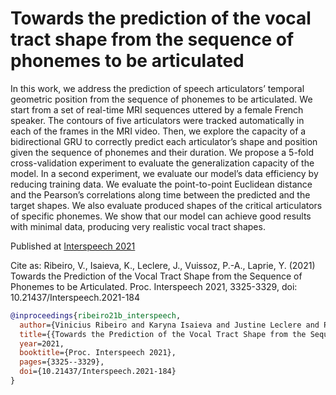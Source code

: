 # Towards the prediction of the vocal tract shape from the sequence of phonemes to be articulated

In this work, we address the prediction of speech articulators’ temporal geometric position from the sequence of phonemes to be articulated. We start from a set of real-time MRI sequences uttered by a female French speaker. The contours of five articulators were tracked automatically in each of the frames in the MRI video. Then, we explore the capacity of a bidirectional GRU to correctly predict each articulator’s shape and position given the sequence of phonemes and their duration. We propose a 5-fold cross-validation experiment to evaluate the generalization capacity of the model. In a second experiment, we evaluate our model’s data efficiency by reducing training data. We evaluate the point-to-point Euclidean distance and the Pearson’s correlations along time between the predicted and the target shapes. We also evaluate produced shapes of the critical articulators of specific phonemes. We show that our model can achieve good results with minimal data, producing very realistic vocal tract shapes.

Published at <a href="https://www.isca-speech.org/archive/interspeech_2021/ribeiro21b_interspeech.html">Interspeech 2021</a>

Cite as: Ribeiro, V., Isaieva, K., Leclere, J., Vuissoz, P.-A., Laprie, Y. (2021) Towards the Prediction of the Vocal Tract Shape from the Sequence of Phonemes to be Articulated. Proc. Interspeech 2021, 3325-3329, doi: 10.21437/Interspeech.2021-184

```bibtex
@inproceedings{ribeiro21b_interspeech,
  author={Vinicius Ribeiro and Karyna Isaieva and Justine Leclere and Pierre-André Vuissoz and Yves Laprie},
  title={{Towards the Prediction of the Vocal Tract Shape from the Sequence of Phonemes to be Articulated}},
  year=2021,
  booktitle={Proc. Interspeech 2021},
  pages={3325--3329},
  doi={10.21437/Interspeech.2021-184}
}
```
